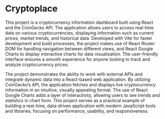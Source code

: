 # Cryptoplace

This project is a cryptocurrency information dashboard built using React and the CoinGecko API. The application allows users to access real-time data on various cryptocurrencies, displaying information such as current prices, market trends, and historical data. Developed with Vite for faster development and build processes, the project makes use of React Router DOM for handling navigation between different views, and React Google Charts to display interactive charts for data visualization. The user-friendly interface ensures a smooth experience for anyone looking to track and analyze cryptocurrency prices.

The project demonstrates the ability to work with external APIs and integrate dynamic data into a React-based web application. By utilizing CoinGecko’s API, the application fetches and displays live cryptocurrency information in an intuitive, visually appealing format. The use of React Google Charts adds a layer of interactivity, allowing users to see trends and statistics in chart form. This project serves as a practical example of building a real-time, data-driven application with modern JavaScript tools and libraries, focusing on performance, usability, and responsiveness.
